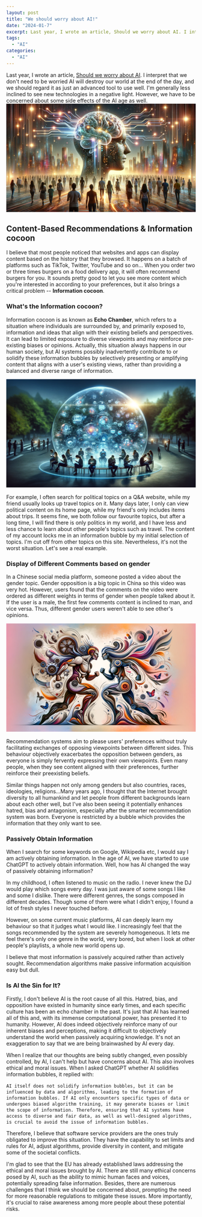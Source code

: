 ```yaml
---
layout: post
title: "We should worry about AI!"
date: "2024-01-7"
excerpt: Last year, I wrote an article, Should we worry about AI. I interpret that we don't need to be worried AI will destroy our world at the end of the day, and we should regard it as just an advanced tool to use well. I'm generally less inclined to see new technologies in a negative light. However, we have to be concerned about some side effects of the AI age as well. 
tags: 
  - "AI"
categories: 
  - "AI"
---
```



Last year, I wrote an article, [Should we worry about AI](https://jacklandrin.github.io/ai/2023/04/01/Should-we-worry-about-AI.html). I interpret that we don't need to be worried AI will destroy our world at the end of the day, and we should regard it as just an advanced tool to use well. I'm generally less inclined to see new technologies in a negative light. However, we have to be concerned about some side effects of the AI age as well. 
![](/assets/img/images/AIControl.png)
## Content-Based Recommendations & Information cocoon
I believe that most people noticed that websites and apps can display content based on the history that they browsed. It happens on a batch of platforms such as TikTok, Twitter, YouTube and so on... When you order two or three times burgers on a food delivery app, it will often recommend burgers for you. It sounds pretty good to let you see more content which you're interested in according to your preferences, but it also brings a critical problem -- **Information cocoon**.

### What's the Information cocoon?
Information cocoon is as known as **Echo Chamber**, which refers to a situation where individuals are surrounded by, and primarily exposed to, information and ideas that align with their existing beliefs and perspectives. It can lead to limited exposure to diverse viewpoints and may reinforce pre-existing biases or opinions. Actually, this situation always happens in our human society, but AI systems possibly inadvertently contribute to or solidify these information bubbles by selectively presenting or amplifying content that aligns with a user's existing views, rather than providing a balanced and diverse range of information.

![](/assets/img/images/imformationbubble.png)

For example, I often search for political topics on a Q&A website, while my friend usually looks up travel topics on it. Many days later, I only can view political content on its home page, while my friend's only includes items about trips. It seems fine, we both follow our favourite topics, but after a long time, I will find there is only politics in my world, and I have less and less chance to learn about other people's topics such as travel. The content of my account locks me in an information bubble by my initial selection of topics. I'm cut off from other topics on this site. Nevertheless, it's not the worst situation. Let's see a real example.

### Display of Different Comments based on gender

In a Chinese social media platform, someone posted a video about the gender topic. Gender opposition is a big topic in China so this video was very hot. However, users found that the comments on the video were ordered as different weights in terms of gender when people talked about it. If the user is a male, the first few comments content is inclined to man, and vice versa. Thus, different gender users weren't able to see other's opinions.

![](/assets/img/images/gendersopposition.png)

Recommendation systems aim to please users' preferences without truly facilitating exchanges of opposing viewpoints between different sides. This behaviour objectively exacerbates the opposition between genders, as everyone is simply fervently expressing their own viewpoints. Even many people, when they see content aligned with their preferences, further reinforce their preexisting beliefs.

Similar things happen not only among genders but also countries, races, ideologies, religions...Many years ago, I thought that the Internet brought diversity to all humankind and let people from different backgrounds learn about each other well, but I've also been seeing it potentially enhances hatred, bias and antagonism, especially after the smarter recommendation system was born. Everyone is restricted by a bubble which provides the information that they only want to see.

### Passively Obtain Information

When I search for some keywords on Google, Wikipedia etc, I would say I am actively obtaining information. In the age of AI, we have started to use ChatGPT to actively obtain information. Well, how has AI changed the way of passively obtaining information? 

In my childhood, I often listened to music on the radio. I never knew the DJ would play which songs every day. I was just aware of some songs I like and some I dislike. There were different genres, the songs composed in different decades. Though some of them were what I didn't enjoy, I found a lot of fresh styles I never touched before. 

However, on some current music platforms, AI can deeply learn my behaviour so that it judges what I would like. I increasingly feel that the songs recommended by the system are severely homogeneous. It lets me feel there's only one genre in the world, very bored, but when I look at other people's playlists, a whole new world opens up.

I believe that most information is passively acquired rather than actively sought. Recommendation algorithms make passive information acquisition easy but dull.

### Is AI the Sin for It?

Firstly, I don't believe AI is the root cause of all this. Hatred, bias, and opposition have existed in humanity since early times, and each specific culture has been an echo chamber in the past. It's just that AI has learned all of this and, with its immense computational power, has presented it to humanity. However, AI does indeed objectively reinforce many of our inherent biases and perceptions, making it difficult to objectively understand the world when passively acquiring knowledge. It's not an exaggeration to say that we are being brainwashed by AI every day.

When I realize that our thoughts are being subtly changed, even possibly controlled, by AI, I can't help but have concerns about AI. This also involves ethical and moral issues. When I asked ChatGPT whether AI solidifies information bubbles, it replied with:
```
AI itself does not solidify information bubbles, but it can be influenced by data and algorithms, leading to the formation of information bubbles. If AI only encounters specific types of data or undergoes biased algorithm training, it may generate biases or limit the scope of information. Therefore, ensuring that AI systems have access to diverse and fair data, as well as well-designed algorithms, is crucial to avoid the issue of information bubbles.
```
Therefore, I believe that software service providers are the ones truly obligated to improve this situation. They have the capability to set limits and rules for AI, adjust algorithms, provide diversity in content, and mitigate some of the societal conflicts.

I'm glad to see that the EU has already established laws addressing the ethical and moral issues brought by AI. There are still many ethical concerns posed by AI, such as the ability to mimic human faces and voices, potentially spreading false information. Besides, there are numerous challenges that I think we should be concerned about, prompting the need for more reasonable regulations to mitigate these issues. More importantly, it's crucial to raise awareness among more people about these potential risks.
